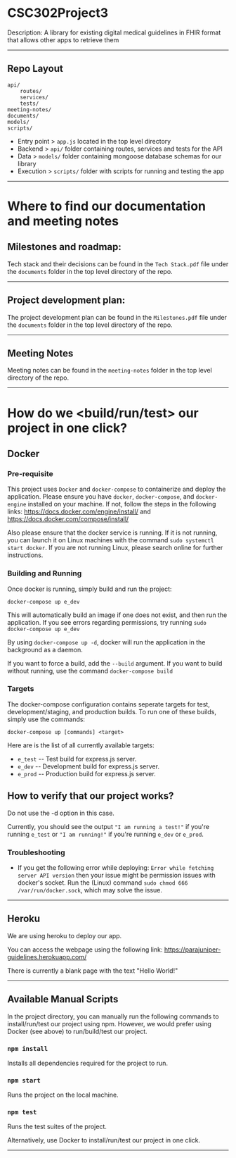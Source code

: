 # CSC302Project3
Description: A library for existing digital medical guidelines in FHIR format that allows other apps to retrieve them

---

## Repo Layout

```
api/
    routes/
    services/
    tests/
meeting-notes/
documents/
models/
scripts/
```

* Entry point > `app.js` located in the top level directory
* Backend > `api/` folder containing routes, services and tests for the API
* Data > `models/` folder containing mongoose database schemas for our library
* Execution > `scripts/` folder with scripts for running and testing the app

---

# Where to find our documentation and meeting notes

## Milestones and roadmap:

Tech stack and their decisions can be found in the `Tech Stack.pdf` file under the `documents` folder in the top level directory of the repo.

---

## Project development plan:

The project development plan can be found in the `Milestones.pdf` file under the `documents` folder in the top level directory of the repo.

---

## Meeting Notes

Meeting notes can be found in the `meeting-notes` folder in the top level directory of the repo.

---

# How do we <build/run/test> our project in one click?

## Docker

### Pre-requisite
This project uses `Docker` and `docker-compose` to containerize and deploy the application. Please ensure you have `docker`, `docker-compose`, and `docker-engine` installed on your machine. If not, follow the steps in the following links: https://docs.docker.com/engine/install/ and https://docs.docker.com/compose/install/

Also please ensure that the docker service is running. If it is not running, you can launch it on Linux machines with the command `sudo systemctl start docker`. If you are not running Linux, please search online for further instructions.

### Building and Running

Once docker is running, simply build and run the project:

    docker-compose up e_dev

This will automatically build an image if one does not exist, and then run the application. If you see errors regarding permissions, try running `sudo docker-compose up e_dev`

By using `docker-compose up -d`, docker will run the application in the background as a daemon.

If you want to force a build, add the `--build` argument. If you want to build without running, use the command `docker-compose build`

### Targets

The docker-compose configuration contains seperate targets for test, development/staging, and production builds. To run one of these builds, simply use the commands:

    docker-compose up [commands] <target>

Here are is the list of all currently available targets:

+ `e_test` -- Test build for express.js server.
+ `e_dev`  -- Development build for express.js server.
+ `e_prod` -- Production build for express.js server.

## How to verify that our project works?

Do not use the -d option in this case.

Currently, you should see the output `"I am running a test!"` if you're running `e_test` or `"I am running!"` if you're running `e_dev` or `e_prod`.

### Troubleshooting

- If you get the following error while deploying: `Error while fetching server API version` then your issue might be permission issues with docker's socket. Run the (Linux) command `sudo chmod 666 /var/run/docker.sock`, which may solve the issue.

---

## Heroku

We are using heroku to deploy our app.

You can access the webpage using the following link: https://parajuniper-guidelines.herokuapp.com/

There is currently a blank page with the text "Hello World!"

---

## Available Manual Scripts

In the project directory, you can manually run the following commands to install/run/test our project using npm.
However, we would prefer using Docker (see above) to run/build/test our project.

### `npm install`

Installs all dependencies required for the project to run.

### `npm start`

Runs the project on the local machine.

### `npm test`

Runs the test suites of the project.

Alternatively, use Docker to install/run/test our project in one click.

---
